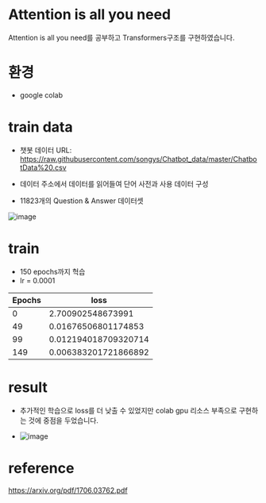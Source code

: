 # Attention is all you need
Attention is all you need를 공부하고 Transformers구조를 구현하였습니다. 

# 환경
* google colab

# train data
* 챗봇 데이터 URL: https://raw.githubusercontent.com/songys/Chatbot_data/master/ChatbotData%20.csv

* 데이터 주소에서 데이터를 읽어들여 단어 사전과 사용 데이터 구성
* 11823개의 Question & Answer 데이터셋

![image](https://user-images.githubusercontent.com/93864811/212695528-0698dc20-da34-4568-8e74-b469357d1a81.png)

# train
* 150 epochs까지 헉습
* lr = 0.0001

| Epochs  | loss |
| ------------- | ------------- |
| 0  |2.700902548673991|
| 49  |0.01676506801174853|
| 99  |0.012194018709320714|
| 149  |0.006383201721866892|

# result
* 추가적인 학습으로 loss를 더 낮출 수 있었지만 colab gpu 리소스 부족으로 구현하는 것에 중점을 두었습니다.

* ![image](https://user-images.githubusercontent.com/93864811/212698572-545ba9ad-7e19-4964-bf81-97d0c6cda832.png)

# reference
https://arxiv.org/pdf/1706.03762.pdf


